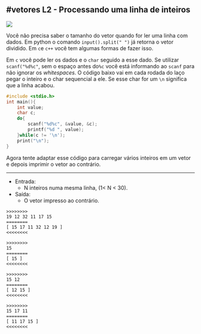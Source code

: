 ## #vetores L2 - Processando uma linha de inteiros

![](https://raw.githubusercontent.com/qxcodefup/moodle/master/base/186/__capa.jpg)

Você não precisa saber o tamanho do vetor quando for ler uma linha com dados. Em python o comando `input().split(" ")` já retorna o vetor dividido. Em `c`e `c++` você tem algumas formas de fazer isso.

Em `c` você pode ler os dados e o `char` seguido a esse dado. Se utilizar `scanf("%d%c"`, sem o espaço antes do`%c` você está informando ao `scanf` para não ignorar os _whitespaces_. O código baixo vai em cada rodada do laço pegar o inteiro e o char sequencial a ele. Se esse char for um `\n` significa que a linha acabou.

```c
#include <stdio.h>
int main(){
    int value;
    char c;
    do{
        scanf("%d%c", &value, &c);
        printf("%d ", value);
    }while(c != '\n');
    print("\n");
}
```

Agora tente adaptar esse código para carregar vários inteiros em um vetor e depois imprimir o vetor ao contrário.

___
- Entrada:
    - N inteiros numa mesma linha, (1< N < 30).
- Saída:
    - O vetor impresso ao contrário.

```
>>>>>>>>
19 12 32 11 17 15
========
[ 15 17 11 32 12 19 ]
<<<<<<<<

>>>>>>>>
15
========
[ 15 ]
<<<<<<<<

>>>>>>>>
15 12
========
[ 12 15 ]
<<<<<<<<

>>>>>>>>
15 17 11
========
[ 11 17 15 ]
<<<<<<<<

```
